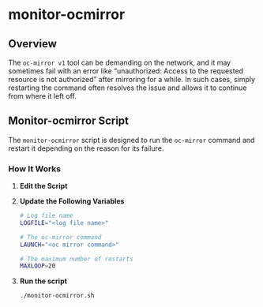 # monitor-ocmirror


## Overview

The `oc-mirror v1` tool can be demanding on the network, and it may sometimes fail with an error like “unauthorized: Access to the requested resource is not authorized” after mirroring for a while. In such cases, simply restarting the command often resolves the issue and allows it to continue from where it left off.

## Monitor-ocmirror Script

The `monitor-ocmirror` script is designed to run the `oc-mirror` command and restart it depending on the reason for its failure.

### How It Works

1. **Edit the Script**
2. **Update the Following Variables**

   ```bash
   # Log file name
   LOGFILE="<log file name>"

   # The oc-mirror command
   LAUNCH="<oc mirror command>"

   # The maximum number of restarts
   MAXLOOP=20

3. **Run the script**

   ```bash
   ./monitor-ocmirror.sh
